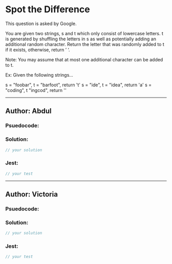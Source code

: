 # Spot the Difference

This question is asked by Google. 

You are given two strings, s and t which only consist of lowercase letters. 
t is generated by shuffling the letters in s as well as potentially adding an additional random character. 
Return the letter that was randomly added to t if it exists, otherwise, return ’  ‘.

Note: You may assume that at most one additional character can be added to t.

Ex: Given the following strings...

s = "foobar", t = "barfoot", return 't'
s = "ide", t = "idea", return 'a'
s = "coding", t "ingcod", return ''

---

## Author: Abdul

### Psuedocode:


### Solution:

```js
// your solution
```

### Jest:

```js
// your test
```

---
## Author: Victoria

### Psuedocode:

### Solution:

```js
// your solution
```

### Jest:

```js
// your test
```